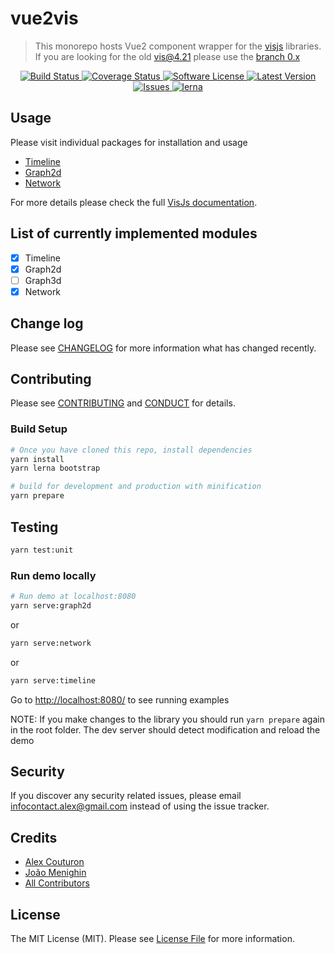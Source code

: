 # vue2vis

> This monorepo hosts Vue2 component wrapper for the [visjs](https://github.com/visjs) libraries.
> If you are looking for the old [vis@4.21](https://almende.github.io/vis/) please use the [branch 0.x](https://github.com/alexcode/vue2vis/tree/0.x)

<p align="center">
  <a href="https://travis-ci.com/alexcode/vue2vis">
    <img src="https://travis-ci.com/alexcode/vue2vis.svg?branch=master" alt="Build Status" />
  </a>
  <a href="https://coveralls.io/github/alexcode/vue2vis?branch=master">
    <img src="https://coveralls.io/repos/github/alexcode/vue2vis/badge.svg?branch=master" alt="Coverage Status" />
  </a>
  <a href="LICENSE">
    <img src="https://img.shields.io/badge/license-MIT-brightgreen.svg?" alt="Software License" />
  </a>
  <a href="https://github.com/alexcode/vue2vis/releases">
    <img src="https://img.shields.io/github/release/alexcode/vue2vis.svg?" alt="Latest Version" />
  </a>
  <a href="https://github.com/alexcode/vue2vis/issues">
    <img src="https://img.shields.io/github/issues/alexcode/vue2vis.svg?" alt="Issues" />
  </a>
  <a href="https://lerna.js.org/">
    <img src="https://img.shields.io/badge/maintained%20with-lerna-cc00ff.svg?" alt="lerna" />
  </a>
</p>

## Usage

Please visit individual packages for installation and usage

- [Timeline](/packages/timeline/README.md)
- [Graph2d](/packages/graph2d/README.md)
- [Network](/packages/network/README.md)

For more details please check the full [VisJs documentation](https://visjs.org).

## List of currently implemented modules

- [x] Timeline
- [x] Graph2d
- [ ] Graph3d
- [x] Network

## Change log

Please see [CHANGELOG](CHANGELOG.md) for more information what has changed recently.

## Contributing

Please see [CONTRIBUTING](CONTRIBUTING.md) and [CONDUCT](CONDUCT.md) for details.

### Build Setup

```bash
# Once you have cloned this repo, install dependencies
yarn install
yarn lerna bootstrap

# build for development and production with minification
yarn prepare

```

## Testing

```bash
yarn test:unit
```

### Run demo locally

```bash
# Run demo at localhost:8080
yarn serve:graph2d
```

or

```bash
yarn serve:network
```

or

```bash
yarn serve:timeline
```

Go to <http://localhost:8080/> to see running examples

NOTE: If you make changes to the library you should run `yarn prepare` again in the root folder.
The dev server should detect modification and reload the demo

## Security

If you discover any security related issues, please email infocontact.alex@gmail.com instead of using the issue tracker.

## Credits

- [Alex Couturon][link-author]
- [João Menighin](https://github.com/Menighin)
- [All Contributors][link-contributors]

## License

The MIT License (MIT). Please see [License File](LICENSE.md) for more information.

[link-author]: https://github.com/alexcode
[link-contributors]: https://github.com/alexcode/vue2vis/graphs/contributors
